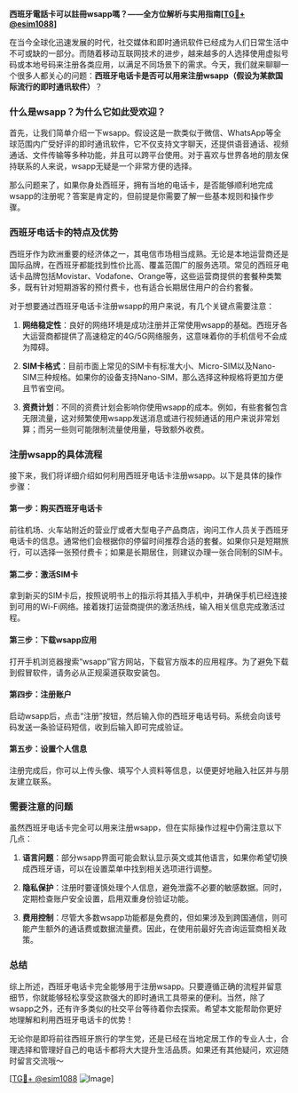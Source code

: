 **西班牙電話卡可以註冊wsapp嗎？——全方位解析与实用指南[[TG💪+ @esim1088](https://t.me/s/esim1088)]**

在当今全球化迅速发展的时代，社交媒体和即时通讯软件已经成为人们日常生活中不可或缺的一部分。而随着移动互联网技术的进步，越来越多的人选择使用虚拟号码或本地号码来注册各类应用，以满足不同场景下的需求。今天，我们就来聊聊一个很多人都关心的问题：**西班牙电话卡是否可以用来注册wsapp（假设为某款国际流行的即时通讯软件）**？

### 什么是wsapp？为什么它如此受欢迎？

首先，让我们简单介绍一下wsapp。假设这是一款类似于微信、WhatsApp等全球范围内广受好评的即时通讯软件，它不仅支持文字聊天，还提供语音通话、视频通话、文件传输等多种功能，并且可以跨平台使用。对于喜欢与世界各地的朋友保持联系的人来说，wsapp无疑是一个非常方便的选择。

那么问题来了，如果你身处西班牙，拥有当地的电话卡，是否能够顺利地完成wsapp的注册呢？答案是肯定的，但前提是你需要了解一些基本规则和操作步骤。

### 西班牙电话卡的特点及优势

西班牙作为欧洲重要的经济体之一，其电信市场相当成熟。无论是本地运营商还是国际品牌，在西班牙都能找到性价比高、覆盖范围广的服务选项。常见的西班牙电话卡品牌包括Movistar、Vodafone、Orange等，这些运营商提供的套餐种类繁多，既有针对短期游客的预付费卡，也有适合长期居住用户的合约套餐。

对于想要通过西班牙电话卡注册wsapp的用户来说，有几个关键点需要注意：

1. **网络稳定性**：良好的网络环境是成功注册并正常使用wsapp的基础。西班牙各大运营商都提供了高速稳定的4G/5G网络服务，这意味着你的手机信号不会成为障碍。
   
2. **SIM卡格式**：目前市面上常见的SIM卡有标准大小、Micro-SIM以及Nano-SIM三种规格。如果你的设备支持Nano-SIM，那么选择这种规格将更加方便且节省空间。

3. **资费计划**：不同的资费计划会影响你使用wsapp的成本。例如，有些套餐包含无限流量，这对频繁使用wsapp发送消息或进行视频通话的用户来说非常划算；而另一些则可能限制流量使用量，导致额外收费。

### 注册wsapp的具体流程

接下来，我们将详细介绍如何利用西班牙电话卡注册wsapp。以下是具体的操作步骤：

#### 第一步：购买西班牙电话卡
前往机场、火车站附近的营业厅或者大型电子产品商店，询问工作人员关于西班牙电话卡的信息。通常他们会根据你的停留时间推荐合适的套餐。如果你只是短期旅行，可以选择一张预付费卡；如果是长期居住，则建议办理一张合同制的SIM卡。

#### 第二步：激活SIM卡
拿到新买的SIM卡后，按照说明书上的指示将其插入手机中，并确保手机已经连接到可用的Wi-Fi网络。接着拨打运营商提供的激活热线，输入相关信息完成激活过程。

#### 第三步：下载wsapp应用
打开手机浏览器搜索“wsapp”官方网站，下载官方版本的应用程序。为了避免下载到假冒软件，请务必从正规渠道获取安装包。

#### 第四步：注册账户
启动wsapp后，点击“注册”按钮，然后输入你的西班牙电话号码。系统会向该号码发送一条验证码短信，收到后输入即可完成验证。

#### 第五步：设置个人信息
注册完成后，你可以上传头像、填写个人资料等信息，以便更好地融入社区并与朋友建立联系。

### 需要注意的问题

虽然西班牙电话卡完全可以用来注册wsapp，但在实际操作过程中仍需注意以下几点：

1. **语言问题**：部分wsapp界面可能会默认显示英文或其他语言，如果你希望切换成西班牙语，可以在设置菜单中找到相关选项进行调整。

2. **隐私保护**：注册时要谨慎处理个人信息，避免泄露不必要的敏感数据。同时，定期检查账户安全设置，启用双重身份验证功能。

3. **费用控制**：尽管大多数wsapp功能都是免费的，但如果涉及到跨国通信，则可能产生额外的通话费或数据流量费。因此，在使用前最好先咨询运营商相关政策。

### 总结

综上所述，西班牙电话卡完全能够用于注册wsapp。只要遵循正确的流程并留意细节，你就能够轻松享受这款强大的即时通讯工具带来的便利。当然，除了wsapp之外，还有许多类似的社交平台等待着你去探索。希望本文能帮助你更好地理解和利用西班牙电话卡的优势！

无论你是即将前往西班牙旅行的学生党，还是已经在当地定居工作的专业人士，合理选择和管理好自己的电话卡都将大大提升生活品质。如果还有其他疑问，欢迎随时留言交流哦～ 

[[TG💪+ @esim1088](https://t.me/s/esim1088) ![Image](https://i.postimg.cc/4NQfJmqS/Snipaste-2025-05-13-00-14-12.png)]